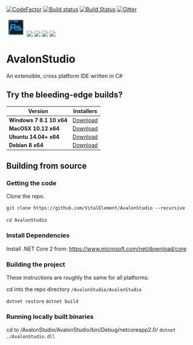 [![CodeFactor](https://www.codefactor.io/repository/github/vitalelement/avalonstudio/badge)](https://www.codefactor.io/repository/github/vitalelement/avalonstudio)
[![Build status](https://ci.appveyor.com/api/projects/status/l2k85kekoby4tb4j/branch/master?svg=true)](https://ci.appveyor.com/project/danwalmsley/avalonstudio/branch/master)
[![Build Status](https://travis-ci.org/VitalElement/AvalonStudio.svg?branch=master)](https://travis-ci.org/VitalElement/AvalonStudio)
[![Gitter](https://badges.gitter.im/VitalElement/AvalonStudio.svg)](https://gitter.im/VitalElement/AvalonStudio?utm_source=badge&utm_medium=badge&utm_campaign=pr-badge)

<img src="AvalonStudio/AvalonStudio/Assets/icon.png" width="50" height="50" />
<img src="https://files.gitter.im/VitalElement/AvalonStudio/gEyI/Screenshot-from-2017-10-09-15-43-14.png" />
<img src="https://files.gitter.im/VitalElement/AvalonStudio/gpYQ/Screenshot-from-2017-10-09-15-51-18.png" />
<img src="https://files.gitter.im/VitalElement/AvalonStudio/LUgi/image.png" />
<img src="https://files.gitter.im/VitalElement/AvalonStudio/r3QX/image.png" />

# AvalonStudio

An extensible, cross platform IDE written in C#

## Try the bleeding-edge builds?

| Version | Installers |
|---------|------------|
|**Windows 7 8.1 10 x64**|[Download](https://ci.appveyor.com/api/projects/danwalmsley/AvalonStudio/artifacts/artifacts/zip/AvalonStudio-win7-x64.zip?branch=master)|
|**MacOSX 10.12 x64**|[Download](https://ci.appveyor.com/api/projects/danwalmsley/AvalonStudio/artifacts/artifacts/zip/AvalonStudio-osx.10.12-x64.zip?branch=master)|
|**Ubuntu 14.04+ x64**|[Download](https://ci.appveyor.com/api/projects/danwalmsley/AvalonStudio/artifacts/artifacts/zip/AvalonStudio-ubuntu.14.04-x64.zip?branch=master)|
|**Debian 8 x64**|[Download](https://ci.appveyor.com/api/projects/danwalmsley/AvalonStudio/artifacts/artifacts/zip/AvalonStudio-debian.8-x64.zip?branch=master)|

## Building from source

### Getting the code

Clone the repo.
```
git clone https://github.com/VitalElement/AvalonStudio --recursive

cd AvalonStudio
```

### Install Dependencies
Install .NET Core 2 from: https://www.microsoft.com/net/download/core

### Building the project
These instructions are roughly the same for all platforms:

cd into the repo directory `/AvalonStudio/AvalonStudio`

`dotnet restore`
`dotnet build`

### Running locally built binaries

cd to /AvalonStudio/AvalonStudio/bin/Debug/netcoreapp2.0/
`dotnet ./AvalonStudio.dll`


